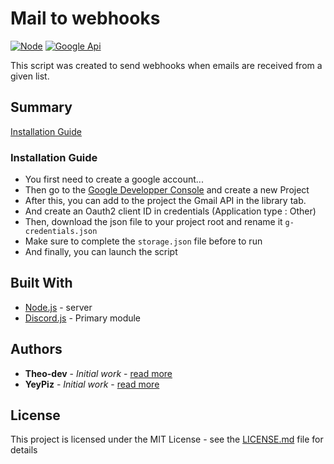 # Mail to webhooks

[![Node](https://img.shields.io/badge/Node-v12.14.1-green.svg)](https://nodejs.org/fr/)
[![Google Api](https://img.shields.io/badge/GoogleAPI-v39-blue.svg)](https://developers.google.com/gmail/api/quickstart/nodejs)

This script was created to send webhooks when emails are received from a given list.

## Summary

[Installation Guide](#install)

### Installation Guide <a id="install"></a>

* You first need to create a google account...
* Then go to the [Google Developper Console](https://console.developers.google.com/) and create a new Project
* After this, you can add to the project the Gmail API in the library tab.
* And create an Oauth2 client ID in credentials (Application type : Other)
* Then, download the json file to your project root and rename it `g-credentials.json`
* Make sure to complete the `storage.json` file before to run
* And finally, you can launch the script

## Built With

* [Node.js](https://nodejs.org/fr/) - server
* [Discord.js](https://discord.js.org/) - Primary module

## Authors

* **Theo-dev** - *Initial work* - [read more](https://github.com/theo-dev)
* **YeyPiz** - *Initial work* - [read more](https://github.com/YeyPiz)

## License

This project is licensed under the MIT License - see the [LICENSE.md](LICENSE.md) file for details
